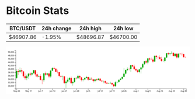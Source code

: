 # Bitcoin Stats

BTC/USDT|24h change|24h high|24h low|
|---|---|---|---|
|$46907.86|-1.95%|$48696.87|$46700.00|

<img src="./chart.svg">
